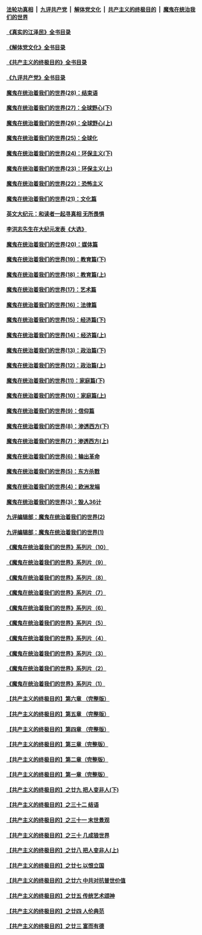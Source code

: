 ####  [法轮功真相](../../../../basic/blob/master/README.md?t=06261001) &nbsp;|&nbsp; [九评共产党](../../../../9ping.md/blob/master/README.md?t=06261001) &nbsp;|&nbsp; [解体党文化](../../../../jtdwh.md/blob/master/README.md?t=06261001)  &nbsp;|&nbsp; [共产主义的终极目的](../../../../gczydzjmd.md/blob/master/README.md?t=06261001) &nbsp;|&nbsp; [魔鬼在统治我们的世界](../../../../mgztzwmdsj.md/blob/master/README.md?t=06261001) 

#### [《真实的江泽民》全书目录](../pages/nsc422/n13721399.md?t=06261001) 

#### [《解体党文化》全书目录](../pages/nsc422/n13721157.md?t=06261001) 

#### [《共产主义的终极目的》全书目录](../pages/nsc422/n13721048.md?t=06261001) 

#### [《九评共产党》全书目录](../pages/nsc422/n13708085.md?t=06261001) 

#### [魔鬼在统治着我们的世界(28)：结束语](../pages/nsc422/n10936246.md?t=06261001) 

#### [魔鬼在统治着我们的世界(27)：全球野心(下)](../pages/nsc422/n10928319.md?t=06261001) 

#### [魔鬼在统治着我们的世界(26)：全球野心(上)](../pages/nsc422/n10900318.md?t=06261001) 

#### [魔鬼在统治着我们的世界(25)：全球化](../pages/nsc422/n10788205.md?t=06261001) 

#### [魔鬼在统治着我们的世界(24)：环保主义(下)](../pages/nsc422/n10695307.md?t=06261001) 

#### [魔鬼在统治着我们的世界(23)：环保主义(上)](../pages/nsc422/n10688613.md?t=06261001) 

#### [魔鬼在统治着我们的世界(22)：恐怖主义](../pages/nsc422/n10614727.md?t=06261001) 

#### [魔鬼在统治着我们的世界(21)：文化篇](../pages/nsc422/n10597706.md?t=06261001) 

#### [英文大纪元：和读者一起寻真相 无所畏惧](../pages/nsc422/n12542027.md?t=06261001) 

#### [李洪志先生在大纪元发表《大选》](../pages/nsc422/n12534746.md?t=06261001) 

#### [魔鬼在统治着我们的世界(20)：媒体篇](../pages/nsc422/n10586579.md?t=06261001) 

#### [魔鬼在统治着我们的世界(19)：教育篇(下)](../pages/nsc422/n10564808.md?t=06261001) 

#### [魔鬼在统治着我们的世界(18)：教育篇(上)](../pages/nsc422/n10526970.md?t=06261001) 

#### [魔鬼在统治着我们的世界(17)：艺术篇](../pages/nsc422/n10499093.md?t=06261001) 

#### [魔鬼在统治着我们的世界(16)：法律篇](../pages/nsc422/n10485969.md?t=06261001) 

#### [魔鬼在统治着我们的世界(15)：经济篇(下)](../pages/nsc422/n10469975.md?t=06261001) 

#### [魔鬼在统治着我们的世界(14)：经济篇(上)](../pages/nsc422/n10457370.md?t=06261001) 

#### [魔鬼在统治着我们的世界(13)：政治篇(下)](../pages/nsc422/n10448270.md?t=06261001) 

#### [魔鬼在统治着我们的世界(12)：政治篇(上)](../pages/nsc422/n10444576.md?t=06261001) 

#### [魔鬼在统治着我们的世界(11)：家庭篇(下)](../pages/nsc422/n10440961.md?t=06261001) 

#### [魔鬼在统治着我们的世界(10)：家庭篇(上)](../pages/nsc422/n10435448.md?t=06261001) 

#### [魔鬼在统治着我们的世界(9)：信仰篇](../pages/nsc422/n10432159.md?t=06261001) 

#### [魔鬼在统治着我们的世界(8)：渗透西方(下)](../pages/nsc422/n10429603.md?t=06261001) 

#### [魔鬼在统治着我们的世界(7)：渗透西方(上)](../pages/nsc422/n10426013.md?t=06261001) 

#### [魔鬼在统治着我们的世界(6)：输出革命](../pages/nsc422/n10421536.md?t=06261001) 

#### [魔鬼在统治着我们的世界(5)：东方杀戮](../pages/nsc422/n10417707.md?t=06261001) 

#### [魔鬼在统治着我们的世界(4)：欧洲发端](../pages/nsc422/n10414890.md?t=06261001) 

#### [魔鬼在统治着我们的世界(3)：毁人36计](../pages/nsc422/n10411583.md?t=06261001) 

#### [九评编辑部：魔鬼在统治着我们的世界(2)](../pages/nsc422/n10410036.md?t=06261001) 

#### [九评编辑部：魔鬼在统治着我们的世界(1)](../pages/nsc422/n10406825.md?t=06261001) 

#### [《魔鬼在统治着我们的世界》系列片（10）](../pages/nsc422/n12292670.md?t=06261001) 

#### [《魔鬼在统治着我们的世界》系列片（9）](../pages/nsc422/n12290859.md?t=06261001) 

#### [《魔鬼在统治着我们的世界》系列片（8）](../pages/nsc422/n12287445.md?t=06261001) 

#### [《魔鬼在统治着我们的世界》系列片（7）](../pages/nsc422/n12283425.md?t=06261001) 

#### [《魔鬼在统治着我们的世界》系列片（6）](../pages/nsc422/n12282314.md?t=06261001) 

#### [《魔鬼在统治着我们的世界》系列片（5）](../pages/nsc422/n12281419.md?t=06261001) 

#### [《魔鬼在统治着我们的世界》系列片（4）](../pages/nsc422/n12274024.md?t=06261001) 

#### [《魔鬼在统治着我们的世界》系列片（3）](../pages/nsc422/n12271322.md?t=06261001) 

#### [《魔鬼在统治着我们的世界》系列片（2）](../pages/nsc422/n12269049.md?t=06261001) 

#### [《魔鬼在统治着我们的世界》系列片（1）](../pages/nsc422/n12267575.md?t=06261001) 

#### [【共产主义的终极目的】第六章 （完整版）](../pages/nsc422/n11428913.md?t=06261001) 

#### [【共产主义的终极目的】第五章 （完整版）](../pages/nsc422/n11428912.md?t=06261001) 

#### [【共产主义的终极目的】第四章 （完整版）](../pages/nsc422/n11428907.md?t=06261001) 

#### [【共产主义的终极目的】第三章（完整版）](../pages/nsc422/n11428848.md?t=06261001) 

#### [【共产主义的终极目的】第二章（完整版）](../pages/nsc422/n11428831.md?t=06261001) 

#### [【共产主义的终极目的】第一章（完整版）](../pages/nsc422/n11417651.md?t=06261001) 

#### [【共产主义的终极目的】之廿九 把人变非人(下)](../pages/nsc422/n11344140.md?t=06261001) 

#### [【共产主义的终极目的】之三十二 结语](../pages/nsc422/n11360535.md?t=06261001) 

#### [【共产主义的终极目的】之三十一 末世景观](../pages/nsc422/n11351129.md?t=06261001) 

#### [【共产主义的终极目的】之三十 几成狼世界](../pages/nsc422/n11348280.md?t=06261001) 

#### [【共产主义的终极目的】之廿八 把人变非人(上)](../pages/nsc422/n11340492.md?t=06261001) 

#### [【共产主义的终极目的】之廿七 以恨立国](../pages/nsc422/n11336944.md?t=06261001) 

#### [【共产主义的终极目的】之廿六 中共对抗普世价值](../pages/nsc422/n11324785.md?t=06261001) 

#### [【共产主义的终极目的】之廿五 传统艺术颂神](../pages/nsc422/n11296396.md?t=06261001) 

#### [【共产主义的终极目的】之廿四 人伦典范](../pages/nsc422/n11296397.md?t=06261001) 

#### [【共产主义的终极目的】之廿三 富而有德](../pages/nsc422/n11283598.md?t=06261001) 

